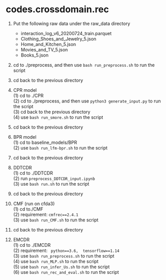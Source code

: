 # codes.crossdomain.rec

1. Put the following raw data under the raw_data directory
    - interaction_log_v6_20200724_train.parquet
    - Clothing_Shoes_and_Jewelry_5.json
    - Home_and_Kitchen_5.json
    - Movies_and_TV_5.json
    - Books_5.json
3. cd to ./preprocess, and then use `bash run_preprocess.sh` to run the script

5. cd back to the previous directory
6. CPR model  
    (1) cd to ./CPR  
    (2) cd to ./preprocess, and then use `python3 generate_input.py` to run the script  
    (3) cd back to the previous directory  
    (4) use `bash run_smore.sh` to run the script  
5. cd back to the previous directory
6. BPR model  
    (1) cd to baseline_models/BPR  
    (2) use `bash run_lfm-bpr.sh` to run the script  
7. cd back to the previous directory
8. DDTCDR  
    (1) cd to ./DDTCDR  
    (2) run `preprocess_DDTCDR_input.ipynb`  
    (3) use `bash run.sh` to run the script  
9. cd back to the previous directory
10. CMF (run on cfda3)  
    (1) cd to./CMF  
    (2) requirement: `cmfrec==2.4.1`   
    (3) use `bash run_CMF.sh` to run the script  
    
11. cd back to the previous directory
12. EMCDR  
    (1) cd to ./EMCDR  
    (2) requirement: ```
python==3.6, 
tensorflow==1.14```  
    (3) use `bash run_preprocess.sh` to run the script  
    (4) use `bash run_MLP.sh` to run the script  
    (5) use  `bash run_infer_Us.sh` to run the script  
    (6) use `bash run_rec_and_eval.sh` to run the script  
